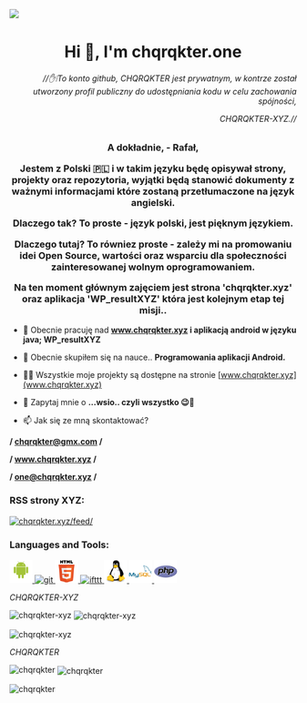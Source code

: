 ![](https://komarev.com/ghpvc/?username=chqrqkter&style=for-the-badge&color=blueviolet)


<h1 align="center">Hi 👋, I'm chqrqkter.one</h1>

<h6 align="right">
  //✋❕To konto github,
CHQRQKTER
jest prywatnym, w kontrze został utworzony profil publiczny do udostępniania kodu w celu zachowania spójności,
  
CHQRQKTER-XYZ.//
</h6>


<h3 align="center">A dokładnie, - Rafał,


Jestem z Polski 🇵🇱
  i w takim języku będę opisywał strony, projekty oraz repozytoria, wyjątki będą stanowić dokumenty z ważnymi informacjami które zostaną przetłumaczone na język angielski. 
  
  Dlaczego tak? 
To proste - język polski, jest pięknym językiem.

  Dlaczego tutaj?
To równiez proste - zależy mi na promowaniu idei Open Source, wartości oraz wsparciu dla społeczności zainteresowanej wolnym oprogramowaniem.

  Na ten moment głównym zajęciem jest strona 'chqrqkter.xyz' oraz aplikacja 'WP_resultXYZ' która jest kolejnym etap tej misji..</h3>

- 🔭 Obecnie pracuję nad **www.chqrqkter.xyz i aplikacją android w języku java; WP_resultXYZ**

- 🌱 Obecnie skupiłem się na nauce..
  **Programowania aplikacji Android.**

- 👨‍💻 Wszystkie moje projekty są dostępne na stronie [www.chqrqkter.xyz](www.chqrqkter.xyz)

- 💬 Zapytaj mnie o **...wsio.. czyli wszystko 😉🫡**


- 📫 Jak się ze mną skontaktować?

**/ chqrqkter@gmx.com /**

**/ www.chqrqkter.xyz /**

**/ one@chqrqkter.xyz /**



<h3 align="left">RSS strony XYZ:</h3>
<p align="left">
<a href="https://chqrqkter.xyz/feed/" target="blank"><img align="center" src="https://raw.githubusercontent.com/rahuldkjain/github-profile-readme-generator/master/src/images/icons/Social/rss.svg" alt="chqrqkter.xyz/feed/" height="30" width="40" /></a>
</p>

<h3 align="left">Languages and Tools:</h3>
<p align="left"> <a href="https://developer.android.com" target="_blank" rel="noreferrer"> <img src="https://raw.githubusercontent.com/devicons/devicon/master/icons/android/android-original-wordmark.svg" alt="android" width="40" height="40"/> </a> <a href="https://git-scm.com/" target="_blank" rel="noreferrer"> <img src="https://www.vectorlogo.zone/logos/git-scm/git-scm-icon.svg" alt="git" width="40" height="40"/> </a> <a href="https://www.w3.org/html/" target="_blank" rel="noreferrer"> <img src="https://raw.githubusercontent.com/devicons/devicon/master/icons/html5/html5-original-wordmark.svg" alt="html5" width="40" height="40"/> </a> <a href="https://ifttt.com/" target="_blank" rel="noreferrer"> <img src="https://www.vectorlogo.zone/logos/ifttt/ifttt-ar21.svg" alt="ifttt" width="40" height="40"/> </a> <a href="https://www.linux.org/" target="_blank" rel="noreferrer"> <img src="https://raw.githubusercontent.com/devicons/devicon/master/icons/linux/linux-original.svg" alt="linux" width="40" height="40"/> </a> <a href="https://www.mysql.com/" target="_blank" rel="noreferrer"> <img src="https://raw.githubusercontent.com/devicons/devicon/master/icons/mysql/mysql-original-wordmark.svg" alt="mysql" width="40" height="40"/> </a> <a href="https://www.php.net" target="_blank" rel="noreferrer"> <img src="https://raw.githubusercontent.com/devicons/devicon/master/icons/php/php-original.svg" alt="php" width="40" height="40"/> </a> </p>


*CHQRQKTER-XYZ*
<p><img align="left" src="https://github-readme-stats.vercel.app/api/top-langs?username=chqrqkter-xyz&show_icons=true&locale=pl&layout=compact" alt="chqrqkter-xyz" /></p>

<p>&nbsp;<img align="center" src="https://github-readme-stats.vercel.app/api?username=chqrqkter-xyz&show_icons=true&locale=pl" alt="chqrqkter-xyz" /></p>

<p><img align="center" src="https://github-readme-streak-stats.herokuapp.com/?user=chqrqkter-xyz&" alt="chqrqkter-xyz" /></p>



*CHQRQKTER*
<p><img align="left" src="https://github-readme-stats.vercel.app/api/top-langs?username=chqrqkter&show_icons=true&locale=en&layout=compact" alt="chqrqkter" /></p>

<p>&nbsp;<img align="center" src="https://github-readme-stats.vercel.app/api?username=chqrqkter&show_icons=true&locale=pl" alt="chqrqkter" /></p>

<p><img align="center" src="https://github-readme-streak-stats.herokuapp.com/?user=chqrqkter" alt="chqrqkter" /></p>

